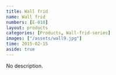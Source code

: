 ```yaml
---
title: Wall frid
name: Wall frid
numbers: [E-010]
layout: products
categories: [Products, Wall-frid-series]
images: ["/assets/wall9.jpg"]
time: 2015-02-15
aside: true
---
```


No description.

